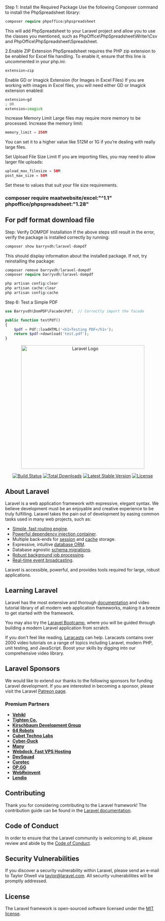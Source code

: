 Step 1: Install the Required Package
Use the following Composer command to install the PhpSpreadsheet library:

```php
composer require phpoffice/phpspreadsheet
```
This will add PhpSpreadsheet to your Laravel project and allow you to use the classes you mentioned, such as PhpOffice\PhpSpreadsheet\Writer\Csv and PhpOffice\PhpSpreadsheet\Spreadsheet.

2.Enable ZIP Extension
PhpSpreadsheet requires the PHP zip extension to be enabled for Excel file handling. To enable it, ensure that this line is uncommented in your php.ini:

```php
extension=zip
```
Enable GD or Imagick Extension (for Images in Excel Files)
If you are working with images in Excel files, you will need either GD or Imagick extension enabled:

```php
extension=gd
; OR
extension=imagick
```
Increase Memory Limit
Large files may require more memory to be processed. Increase the memory limit:

```php
memory_limit = 256M
```
You can set it to a higher value like 512M or 1G if you’re dealing with really large files.

Set Upload File Size Limit
If you are importing files, you may need to allow larger file uploads:

```php
upload_max_filesize = 50M
post_max_size = 50M
```
Set these to values that suit your file size requirements.

<h3>composer require maatwebsite/excel:"^1.1" phpoffice/phpspreadsheet:"1.28"
</h3>
<h2>For pdf format download file</h2>
Step: Verify DOMPDF Installation
If the above steps still result in the error, verify the package is installed correctly by running:

```php
composer show barryvdh/laravel-dompdf
```
This should display information about the installed package. If not, try reinstalling the package:

```php
composer remove barryvdh/laravel-dompdf
composer require barryvdh/laravel-dompdf
```
```php
php artisan config:clear
php artisan cache:clear
php artisan config:cache
```
Step 6: Test a Simple PDF
```php
use Barryvdh\DomPDF\Facade\Pdf;  // Correctly import the facade

public function testPdf()
{
    $pdf = Pdf::loadHTML('<h1>Testing PDF</h1>');
    return $pdf->download('test.pdf');
}
```
<p align="center"><a href="https://laravel.com" target="_blank"><img src="https://raw.githubusercontent.com/laravel/art/master/logo-lockup/5%20SVG/2%20CMYK/1%20Full%20Color/laravel-logolockup-cmyk-red.svg" width="400" alt="Laravel Logo"></a></p>

<p align="center">
<a href="https://github.com/laravel/framework/actions"><img src="https://github.com/laravel/framework/workflows/tests/badge.svg" alt="Build Status"></a>
<a href="https://packagist.org/packages/laravel/framework"><img src="https://img.shields.io/packagist/dt/laravel/framework" alt="Total Downloads"></a>
<a href="https://packagist.org/packages/laravel/framework"><img src="https://img.shields.io/packagist/v/laravel/framework" alt="Latest Stable Version"></a>
<a href="https://packagist.org/packages/laravel/framework"><img src="https://img.shields.io/packagist/l/laravel/framework" alt="License"></a>
</p>

## About Laravel

Laravel is a web application framework with expressive, elegant syntax. We believe development must be an enjoyable and creative experience to be truly fulfilling. Laravel takes the pain out of development by easing common tasks used in many web projects, such as:

- [Simple, fast routing engine](https://laravel.com/docs/routing).
- [Powerful dependency injection container](https://laravel.com/docs/container).
- Multiple back-ends for [session](https://laravel.com/docs/session) and [cache](https://laravel.com/docs/cache) storage.
- Expressive, intuitive [database ORM](https://laravel.com/docs/eloquent).
- Database agnostic [schema migrations](https://laravel.com/docs/migrations).
- [Robust background job processing](https://laravel.com/docs/queues).
- [Real-time event broadcasting](https://laravel.com/docs/broadcasting).

Laravel is accessible, powerful, and provides tools required for large, robust applications.

## Learning Laravel

Laravel has the most extensive and thorough [documentation](https://laravel.com/docs) and video tutorial library of all modern web application frameworks, making it a breeze to get started with the framework.

You may also try the [Laravel Bootcamp](https://bootcamp.laravel.com), where you will be guided through building a modern Laravel application from scratch.

If you don't feel like reading, [Laracasts](https://laracasts.com) can help. Laracasts contains over 2000 video tutorials on a range of topics including Laravel, modern PHP, unit testing, and JavaScript. Boost your skills by digging into our comprehensive video library.

## Laravel Sponsors

We would like to extend our thanks to the following sponsors for funding Laravel development. If you are interested in becoming a sponsor, please visit the Laravel [Patreon page](https://patreon.com/taylorotwell).

### Premium Partners

- **[Vehikl](https://vehikl.com/)**
- **[Tighten Co.](https://tighten.co)**
- **[Kirschbaum Development Group](https://kirschbaumdevelopment.com)**
- **[64 Robots](https://64robots.com)**
- **[Cubet Techno Labs](https://cubettech.com)**
- **[Cyber-Duck](https://cyber-duck.co.uk)**
- **[Many](https://www.many.co.uk)**
- **[Webdock, Fast VPS Hosting](https://www.webdock.io/en)**
- **[DevSquad](https://devsquad.com)**
- **[Curotec](https://www.curotec.com/services/technologies/laravel/)**
- **[OP.GG](https://op.gg)**
- **[WebReinvent](https://webreinvent.com/?utm_source=laravel&utm_medium=github&utm_campaign=patreon-sponsors)**
- **[Lendio](https://lendio.com)**

## Contributing

Thank you for considering contributing to the Laravel framework! The contribution guide can be found in the [Laravel documentation](https://laravel.com/docs/contributions).

## Code of Conduct

In order to ensure that the Laravel community is welcoming to all, please review and abide by the [Code of Conduct](https://laravel.com/docs/contributions#code-of-conduct).

## Security Vulnerabilities

If you discover a security vulnerability within Laravel, please send an e-mail to Taylor Otwell via [taylor@laravel.com](mailto:taylor@laravel.com). All security vulnerabilities will be promptly addressed.

## License

The Laravel framework is open-sourced software licensed under the [MIT license](https://opensource.org/licenses/MIT).
